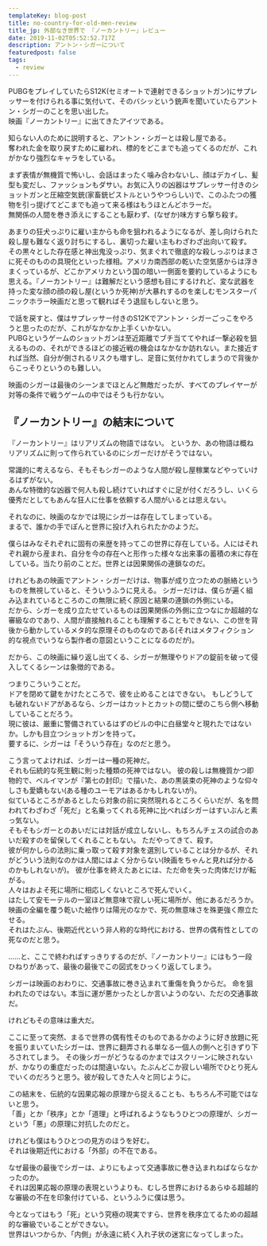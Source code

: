 ```yaml
---
templateKey: blog-post
title: no-country-for-old-men-review
title_jp: 外部なき世界で 『ノーカントリー』レビュー
date: 2019-11-02T05:52:52.717Z
description: アントン・シガーについて
featuredpost: false
tags:
  - review
---
```

PUBGをプレイしていたらS12K(セミオートで連射できるショットガン)にサプレッサーを付けられる事に気付いて、そのバシッという銃声を聞いていたらアントン・シガーのことを思い出した。  
映画『ノーカントリー』に出てきたアイツである。

知らない人のために説明すると、アントン・シガーとは殺し屋である。  
奪われた金を取り戻すために雇われ、標的をどこまでも追ってくるのだが、これがかなり強烈なキャラをしている。

まず表情が無機質で怖いし、会話はまったく噛み合わないし、顔はデカイし、髪型も変だし、ファッションもダサい。お気に入りの凶器はサプレッサー付きのショットガンと圧縮空気銃(家畜銃ピストルというやつらしい)で、このふたつの獲物を引っ提げてどこまでも追って来る様はもうほとんどホラーだ。  
無関係の人間を巻き添えにすることも厭わず、(なぜか)味方すら撃ち殺す。  

あまりの狂犬っぷりに雇い主からも命を狙われるようになるが、差し向けられた殺し屋も難なく返り討ちにするし、裏切った雇い主もわざわざ出向いて殺す。  
その黒々とした存在感と神出鬼没っぷり、気まぐれで徹底的な殺しっぷりはまさに死そのものの具現化といった様相。アメリカ南西部の乾いた空気感からは浮きまくっているが、どこかアメリカという国の暗い一側面を要約しているようにも思える。『ノーカントリー』は難解だという感想も目にするけれど、変な武器を持った変な顔の顔の殺し屋(というか死神)が大暴れするのを楽しむモンスターパニックホラー映画だと思って観ればそう退屈もしないと思う。

で話を戻すと、僕はサプレッサー付きのS12Kでアントン・シガーごっこをやろうと思ったのだが、これがなかなか上手くいかない。  
PUBGというゲームのショットガンは至近距離でブチ当ててやれば一撃必殺を狙えるものの、それができるほどの接近戦の機会はなかなか訪れない。また接近すれば当然、自分が倒されるリスクも増すし、足音に気付かれてしまうので背後からこっそりというのも難しい。

映画のシガーは最後のシーンまでほとんど無敵だったが、すべてのプレイヤーが対等の条件で戦うゲームの中ではそうも行かない。

## 『ノーカントリー』の結末について
『ノーカントリー』はリアリズムの物語ではない。
というか、あの物語は概ねリアリズムに則って作られているのにシガーだけがそうではない。

常識的に考えるなら、そもそもシガーのような人間が殺し屋稼業などやっていけるはずがない。  
あんな特徴的な凶器で何人も殺し続けていればすぐに足が付くだろうし、いくら優秀だとしてもあんな狂人に仕事を依頼する人間がいるとは思えない。

それなのに、映画のなかでは現にシガーは存在してしまっている。  
まるで、誰かの手でぽんと世界に投げ入れられたかのようだ。

僕らはみなそれぞれに固有の来歴を持ってこの世界に存在している。人にはそれぞれ親から産まれ、自分を今の存在へと形作った様々な出来事の蓄積の末に存在している。当たり前のことだ。世界とは因果関係の連鎖なのだ。

けれどもあの映画でアントン・シガーだけは、物事が成り立つための脈絡というものを無視していると、そういうふうに見える。  シガーだけは、僕らが遍く組み込まれているところのこの無限に続く原因と結果の連鎖の外側にいる。  
だから、シガーを成り立たせているものは因果関係の外側に立つなにか超越的な審級なのであり、人間が直接触れることも理解することもできない、この世を背後から動かしているメタ的な原理そのものなのである(それはメタフィクション的な視点でいうなら製作者の意図ということになるのだが)。

だから、この映画に繰り返し出てくる、シガーが無理やりドアの錠前を破って侵入してくるシーンは象徴的である。

つまりこういうことだ。  
ドアを閉めて鍵をかけたところで、彼を止めることはできない。
もしどうしても破れないドアがあるなら、シガーはカットとカットの間に壁のこちら側へ移動していることだろう。  
現に彼は、厳重に警備されているはずのビルの中に白昼堂々と現れたではないか。しかも目立つショットガンを持って。  
要するに、シガーは「そういう存在」なのだと思う。

こう言ってよければ、シガーは一種の死神だ。  
それも伝統的な死生観に則った種類の死神ではない。
彼の殺しは無機質かつ即物的で、ベルイマンが『第七の封印』で描いた、あの黒装束の死神のような仰々しさも愛嬌もない(ある種のユーモアはあるかもしれないが)。  
似ているところがあるとしたら対象の前に突然現れるところくらいだが、名を問われてわざわざ「死だ」と名乗ってくれる死神に比べればシガーはすいぶんと素っ気ない。  
そもそもシガーとのあいだには対話が成立しないし、もちろんチェスの試合のあいだ殺すのを留保してくれることもない。
ただやってきて、殺す。  
彼が何かしらの法則に乗っ取って殺す対象を選別していることは分かるが、それがどういう法則なのかは人間にはよく分からない(映画をちゃんと見れば分かるのかもしれないが)。
彼が仕事を終えたあとには、ただ命を失った肉体だけが転がる。  
人々はおよそ死に場所に相応しくないところで死んでいく。  
はたして安モーテルの一室ほど無意味で寂しい死に場所が、他にあるだろうか。  
映画の全編を覆う乾いた絵作りは陽光のなかで、死の無意味さを殊更強く際立たせる。  
それはたぶん、後期近代という非人称的な時代における、世界の偶有性としての死なのだと思う。

……と、ここで終わればすっきりするのだが、『ノーカントリー』にはもう一段ひねりがあって、最後の最後でこの図式をひっくり返してしまう。

シガーは映画のおわりに、交通事故に巻き込まれて重傷を負うからだ。
命を狙われたのではない。本当に運が悪かったとしか言いようのない、ただの交通事故だ。

けれどもその意味は重大だ。

ここに至って突然、まるで世界の偶有性そのものであるかのように好き放題に死を振りまいていたシガーは、世界に翻弄される単なる一個人の側へと引きずり下ろされてしまう。
その後シガーがどうなるのかまではスクリーンに映されないが、かなりの重症だったのは間違いない。たぶんどこか寂しい場所でひとり死んでいくのだろうと思う。彼が殺してきた人々と同じように。

この結末を、伝統的な因果応報の原理から捉えることも、もちろん不可能ではないと思う。  
「善」とか「秩序」とか「道理」と呼ばれるようなもうひとつの原理が、シガーという「悪」の原理に対抗したのだと。

けれども僕はもうひとつの見方のほうを好む。  
それは後期近代における「外部」の不在である。

なぜ最後の最後でシガーは、よりにもよって交通事故に巻き込まれねばならなかったのか。  
それは因果応報の原理の表現というよりも、むしろ世界におけるあらゆる超越的な審級の不在を印象付けている、というふうに僕は思う。

今となってはもう「死」という究極の現実ですら、世界を秩序立てるための超越的な審級でいることができない。  
世界はいつからか、「内側」が永遠に続く入れ子状の迷宮になってしまった。
